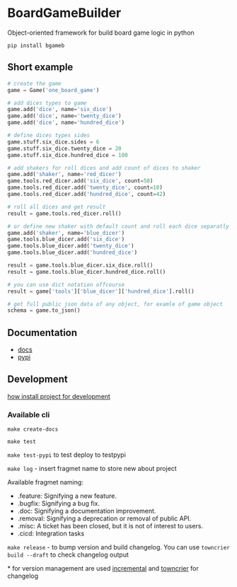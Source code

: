 # BoardGameBuilder

Object-oriented framework for build board game logic in python

`pip install bgameb`

## Short example

```python
# create the game
game = Game('one_board_game')

# add dices types to game
game.add('dice', name='six_dice')
game.add('dice', name='twenty_dice')
game.add('dice', name='hundred_dice')

# define dices types sides
game.stuff.six_dice.sides = 6
game.stuff.six_dice.twenty_dice = 20
game.stuff.six_dice.hundred_dice = 100

# add shakers for roll dices and add count of dices to shaker
game.add('shaker', name='red_dicer')
game.tools.red_dicer.add('six_dice', count=50)
game.tools.red_dicer.add('twenty_dice', count=10)
game.tools.red_dicer.add('hundred_dice', count=42)

# roll all dices and get result
result = game.tools.red_dicer.roll()

# or define new shaker with default count and roll each dice separatly
game.add('shaker', name='blue_dicer')
game.tools.blue_dicer.add('six_dice')
game.tools.blue_dicer.add('twenty_dice')
game.tools.blue_dicer.add('hundred_dice')

result = game.tools.blue_dicer.six_dice.roll()
result = game.tools.blue_dicer.hundred_dice.roll()

# you can use dict notation offcourse
result = game['tools']['blue_dicer']['hundred_dice'].roll()

# get full public json data of any object, for examle of game object
schema = game.to_json()
```

## Documentation

- [docs](https://konstantinklepikov.github.io/BoardGameBuilder/)
- [pypi](https://pypi.org/project/bgameb/)

## Development

[how install project for development](https://konstantinklepikov.github.io/BoardGameBuilder/usage.html)

### Available cli

`make create-docs`

`make test`

`make test-pypi` to test deploy to testpypi

`make log` - insert fragmet name to store new about project

Available fragmet naming:

- .feature: Signifying a new feature.
- .bugfix: Signifying a bug fix.
- .doc: Signifying a documentation improvement.
- .removal: Signifying a deprecation or removal of public API.
- .misc: A ticket has been closed, but it is not of interest to users.
- .cicd: Integration tasks

`make release` - to bump version and build changelog. You can use `towncrier build --draft` to check changelog output

\* for version management are used [incremental](https://github.com/twisted/incremental) and [towncrier](https://pypi.org/project/towncrier/) for changelog
